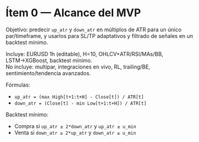 # Ítem 0 — Alcance del MVP

Objetivo: predecir `up_atr` y `down_atr` en múltiplos de ATR para un único par/timeframe,
y usarlos para SL/TP adaptativos y filtrado de señales en un backtest mínimo.

Incluye: EURUSD 1h (editable), H=10, OHLCV+ATR/RSI/MAs/BB, LSTM→XGBoost, backtest mínimo.  
No incluye: multipar, integraciones en vivo, RL, trailing/BE, sentimiento/tendencia avanzados.

Fórmulas:
- `up_atr = (max High[t+1:t+H] - Close[t]) / ATR[t]`
- `down_atr = (Close[t] - min Low[t+1:t+H]) / ATR[t]`

Backtest mínimo:
- Compra si `up_atr ≥ 2*down_atr` y `up_atr ≥ u_min`
- Venta si `down_atr ≥ 2*up_atr` y `down_atr ≥ u_min`
